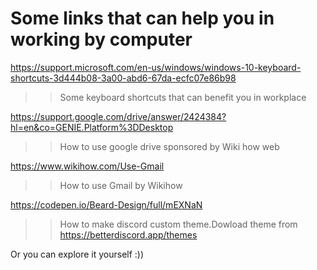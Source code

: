 # Some links that can help you in working by computer
https://support.microsoft.com/en-us/windows/windows-10-keyboard-shortcuts-3d444b08-3a00-abd6-67da-ecfc07e86b98

>>Some keyboard shortcuts that can benefit you in workplace

https://support.google.com/drive/answer/2424384?hl=en&co=GENIE.Platform%3DDesktop

>>How to use google drive sponsored by Wiki how web

https://www.wikihow.com/Use-Gmail

>>How to use Gmail by Wikihow

https://codepen.io/Beard-Design/full/mEXNaN

>>How to make discord custom theme.Dowload theme from https://betterdiscord.app/themes


Or you can explore it yourself :))
